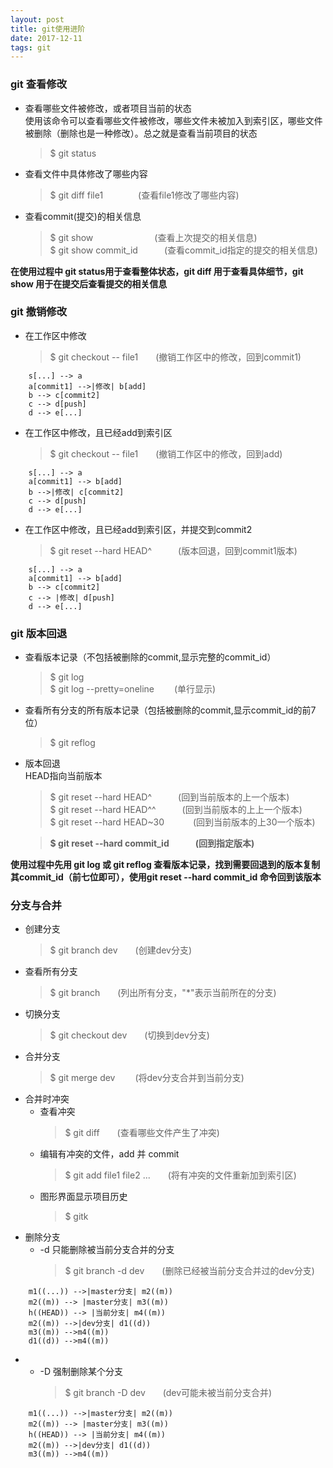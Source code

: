 ```yaml
---
layout: post
title: git使用进阶
date: 2017-12-11
tags: git    
---
```


### git 查看修改
* 查看哪些文件被修改，或者项目当前的状态  
  使用该命令可以查看哪些文件被修改，哪些文件未被加入到索引区，哪些文件被删除（删除也是一种修改）。总之就是查看当前项目的状态
    > $ git status
* 查看文件中具体修改了哪些内容
    > $ git diff file1　　　　(查看file1修改了哪些内容)
* 查看commit(提交)的相关信息
    > $ git show　　　　　　　(查看上次提交的相关信息)  
    > $ git show commit_id　　　(查看commit\_id指定的提交的相关信息)  

**在使用过程中 git status用于查看整体状态，git diff 用于查看具体细节，git show 用于在提交后查看提交的相关信息**

###  git 撤销修改
* 在工作区中修改  
    > $ git checkout -- file1　　(撤销工作区中的修改，回到commit1)　　

```graph LR
    s[...] --> a
    a[commit1] -->|修改| b[add]
    b --> c[commit2]
    c --> d[push]
    d --> e[...]
```
* 在工作区中修改，且已经add到索引区 
    > $ git checkout -- file1　　(撤销工作区中的修改，回到add)  

```graph LR
    s[...] --> a
    a[commit1] --> b[add]
    b -->|修改| c[commit2]
    c --> d[push]
    d --> e[...]
```
* 在工作区中修改，且已经add到索引区，并提交到commit2  
    > $ git reset --hard HEAD^　　　(版本回退，回到commit1版本)  

```graph LR
    s[...] --> a
    a[commit1] --> b[add]
    b --> c[commit2]
    c --> |修改| d[push]
    d --> e[...]
```


### git 版本回退
* 查看版本记录（不包括被删除的commit,显示完整的commit_id）
    > $ git log                
    > $ git log --pretty=oneline 　　(单行显示)  

* 查看所有分支的所有版本记录（包括被删除的commit,显示commit_id的前7位）
    > $ git reflog
     
* 版本回退  
  HEAD指向当前版本
    > $ git reset --hard HEAD^　　　(回到当前版本的上一个版本)  
    > $ git reset --hard HEAD^^　　　(回到当前版本的上上一个版本)  
    > $ git reset --hard HEAD~30 　　　(回到当前版本的上30一个版本)    

    > **$ git reset --hard commit_id　　　(回到指定版本)**  

**使用过程中先用 git log 或 git reflog 查看版本记录，找到需要回退到的版本复制其commit\_id（前七位即可），使用git reset --hard commit_id 命令回到该版本**


### 分支与合并
* 创建分支
    > $ git branch dev　　(创建dev分支)
* 查看所有分支
    > $ git branch　　(列出所有分支，"*"表示当前所在的分支)
* 切换分支
    > $ git checkout dev　　(切换到dev分支)
* 合并分支
    > $ git merge dev 　　(将dev分支合并到当前分支)    
* 合并时冲突  
    * 查看冲突
        > $ git diff　　(查看哪些文件产生了冲突)
    * 编辑有冲突的文件，add 并 commit
        > $ git add file1 file2 ...　　(将有冲突的文件重新加到索引区)
    * 图形界面显示项目历史
        > $ gitk
* 删除分支
    * -d 只能删除被当前分支合并的分支
        > $ git branch -d dev　　(删除已经被当前分支合并过的dev分支)  

```graph LR
    m1((...)) -->|master分支| m2((m))
    m2((m)) --> |master分支| m3((m))
    h((HEAD)) --> |当前分支| m4((m))
    m2((m)) -->|dev分支| d1((d))
    m3((m)) -->m4((m))
    d1((d)) -->m4((m))
```
* 
    * -D 强制删除某个分支
        > $ git branch -D dev　　(dev可能未被当前分支合并)   

```graph LR
    m1((...)) -->|master分支| m2((m))
    m2((m)) --> |master分支| m3((m))
    h((HEAD)) --> |当前分支| m4((m))
    m2((m)) -->|dev分支| d1((d))
    m3((m)) -->m4((m))
```
